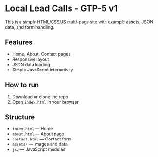# Local Lead Calls - GTP-5 v1

This is a simple HTML/CSS/JS multi-page site with example assets, JSON data, and form handling.

## Features
- Home, About, Contact pages
- Responsive layout
- JSON data loading
- Simple JavaScript interactivity

## How to run
1. Download or clone the repo
2. Open `index.html` in your browser

## Structure
- `index.html` — Home
- `about.html` — About page
- `contact.html` — Contact form
- `assets/` — Images and data
- `js/` — JavaScript modules
